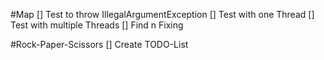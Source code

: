 #Map
[] Test to throw IllegalArgumentException
[] Test with one Thread
[] Test with multiple Threads
[] Find n Fixing
 
#Rock-Paper-Scissors
[] Create TODO-List